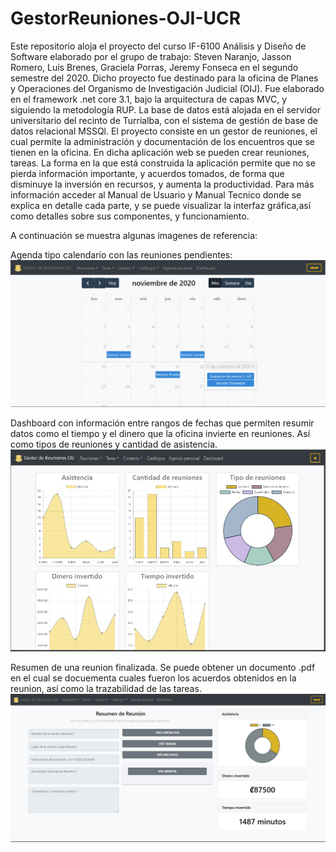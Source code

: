 # GestorReuniones-OJI-UCR
Este repositorio aloja el proyecto del curso IF-6100 Análisis y Diseño de Software elaborado por el grupo de trabajo: Steven Naranjo, Jasson Romero, Luis Brenes, Graciela Porras, Jeremy Fonseca en el segundo semestre del 2020. Dicho proyecto fue destinado para la oficina de Planes y Operaciones del Organismo de Investigación Judicial (OIJ).  Fue elaborado en el framework .net core 3.1, bajo la arquitectura de capas MVC, y siguiendo la metodología RUP. La base de datos está alojada en el servidor universitario del recinto de Turrialba, con el sistema de gestión de base de datos relacional MSSQl. El proyecto consiste en un gestor de reuniones, el cual permite la administración y documentación de los encuentros que se tienen en la oficina. En dicha aplicación web se pueden crear reuniones, tareas. La forma en la que está construida la aplicación permite que no se pierda información importante, y acuerdos tomados, de forma que disminuye la inversión en recursos, y aumenta la productividad. Para más información acceder al Manual de Usuario y Manual Tecnico donde se explica en detalle cada parte, y se puede visualizar la interfaz gráfica,así como detalles sobre sus componentes, y funcionamiento.

A continuación se muestra algunas imagenes de referencia:

Agenda tipo calendario con las reuniones pendientes:
![](https://github.com/sNaranjoM/GestorReuniones-OJI-UCR/blob/main/img2.PNG)

Dashboard con información entre rangos de fechas que permiten resumir datos como el tiempo y el dinero que la oficina invierte en reuniones. Así como tipos de reuniones y cantidad de asistencia. 
![](https://github.com/sNaranjoM/GestorReuniones-OJI-UCR/blob/main/img3.jpeg)


Resumen de una reunion finalizada. Se puede obtener un documento .pdf en el cual se docuementa cuales fueron los acuerdos obtenidos en la reunion, así como la trazabilidad de las tareas. 
![](https://github.com/sNaranjoM/GestorReuniones-OJI-UCR/blob/main/img1.png)
